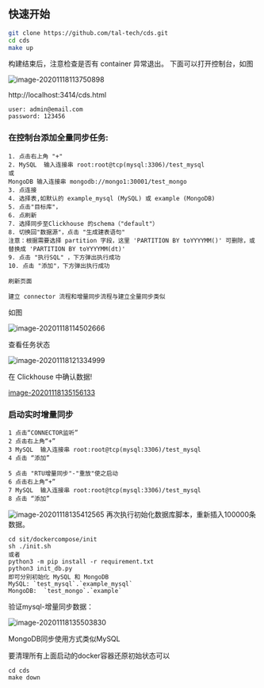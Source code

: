 ## 快速开始

```bash
git clone https://github.com/tal-tech/cds.git
cd cds
make up
```

构建结束后，注意检查是否有 container 异常退出。
下面可以打开控制台，如图

![image-20201118113750898](cds.png)

http://localhost:3414/cds.html
```
user: admin@email.com
password: 123456
```

### 在控制台添加全量同步任务:
```
1. 点击右上角 "+"
2. MySQL  输入连接串 root:root@tcp(mysql:3306)/test_mysql
或
MongoDB 输入连接串 mongodb://mongo1:30001/test_mongo
3. 点连接
4. 选择表,如默认的 example_mysql (MySQL) 或 example (MongoDB)
5. 点击"目标库"，
6. 点刷新 
7. 选择同步至Clickhouse 的schema（"default"）
8. 切换回"数据源"，点击 "生成建表语句"
注意：根据需要选择 partition 字段，这里 'PARTITION BY toYYYYMM()' 可删除，或 替换成 'PARTITION BY toYYYYMM(dt)'
9. 点击 "执行SQL" ，下方弹出执行成功
10. 点击 "添加"，下方弹出执行成功

刷新页面

建立 connector 流程和增量同步流程与建立全量同步类似
```
如图

![image-20201118114502666](image-20201118114502666.png)


查看任务状态


![image-20201118121334999](image-20201118121334999.png)

在 Clickhouse 中确认数据!

[image-20201118135156133](image-20201118135156133.png)


### 启动实时增量同步

```
1 点击“CONNECTOR监听”
2 点击右上角“+”
3 MySQL  输入连接串 root:root@tcp(mysql:3306)/test_mysql
4 点击 “添加”

5 点击 "RTU增量同步"-"重放"使之启动
6 点击右上角“+”
7 MySQL  输入连接串 root:root@tcp(mysql:3306)/test_mysql
8 点击 “添加”
```

![image-20201118135412565](image-20201118135412565.png)
再次执行初始化数据库脚本，重新插入100000条数据。

```
cd sit/dockercompose/init
sh ./init.sh
或者
python3 -m pip install -r requirement.txt
python3 init_db.py
即可分别初始化 MySQL 和 MongoDB
MySQL: `test_mysql`.`example_mysql`
MongoDB:  `test_mongo`.`example`
```

验证mysql-增量同步数据：

![image-20201118135503830](image-20201118135503830.png)

MongoDB同步使用方式类似MySQL

要清理所有上面启动的docker容器还原初始状态可以

```
cd cds
make down
```
